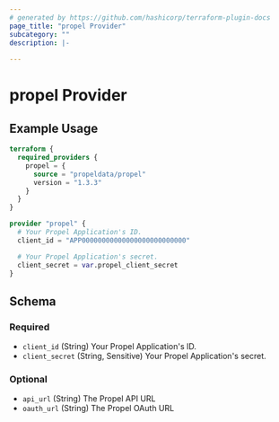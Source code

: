 ```yaml
---
# generated by https://github.com/hashicorp/terraform-plugin-docs
page_title: "propel Provider"
subcategory: ""
description: |-
  
---
```


# propel Provider



## Example Usage

```terraform
terraform {
  required_providers {
    propel = {
      source = "propeldata/propel"
      version = "1.3.3"
    }
  }
}

provider "propel" {
  # Your Propel Application's ID.
  client_id = "APP00000000000000000000000000"

  # Your Propel Application's secret.
  client_secret = var.propel_client_secret
}
```

<!-- schema generated by tfplugindocs -->
## Schema

### Required

- `client_id` (String) Your Propel Application's ID.
- `client_secret` (String, Sensitive) Your Propel Application's secret.

### Optional

- `api_url` (String) The Propel API URL
- `oauth_url` (String) The Propel OAuth URL
